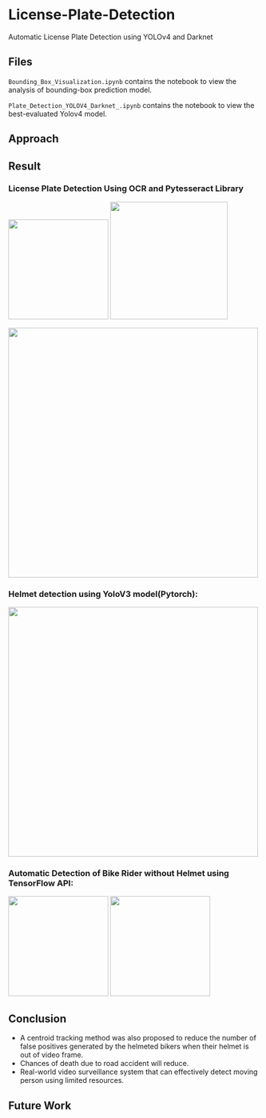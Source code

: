 # License-Plate-Detection
Automatic License Plate Detection using YOLOv4 and Darknet


## Files


```Bounding_Box_Visualization.ipynb``` contains the notebook to view the analysis of bounding-box prediction model.


```Plate_Detection_YOLOV4_Darknet_.ipynb``` contains the notebook to view the best-evaluated Yolov4 model.


## Approach



## Result

### License Plate Detection Using OCR and Pytesseract Library


<img src="https://user-images.githubusercontent.com/48694961/108471073-e4996200-72b0-11eb-864e-e78db7246486.png" width="200"/>     <img src="https://user-images.githubusercontent.com/48694961/108471075-e4996200-72b0-11eb-80dc-f847c1789fe0.png" width="235"/>

<img src="https://user-images.githubusercontent.com/48694961/108471066-e2cf9e80-72b0-11eb-8322-cccabf98d284.png" width="500"/>

### Helmet detection using YoloV3 model(Pytorch):
<img src="https://user-images.githubusercontent.com/48694961/108506292-8e431800-72de-11eb-86c0-ad169c613cad.png" width="500"/>

### Automatic Detection of Bike Rider without Helmet using TensorFlow API:
<img src="https://user-images.githubusercontent.com/48694961/108471055-e06d4480-72b0-11eb-8426-7f4effdfc951.png" width="200"/>  <img src="https://user-images.githubusercontent.com/48694961/108471063-e2370800-72b0-11eb-875e-fa8a274376d8.png" width="200"/>


## Conclusion

- A  centroid tracking  method  was  also  proposed  to  reduce  the  number  of false  positives  generated  by  the  helmeted  bikers  when  their helmet is out of video frame.
- Chances of death due to road accident will reduce.
- Real-world video surveillance system that can effectively detect moving person using limited resources.



## Future Work
